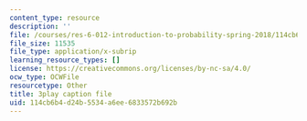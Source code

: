 ```yaml
---
content_type: resource
description: ''
file: /courses/res-6-012-introduction-to-probability-spring-2018/114cb6b4d24b5534a6ee6833572b692b_6UMv4vb4y7c.vtt
file_size: 11535
file_type: application/x-subrip
learning_resource_types: []
license: https://creativecommons.org/licenses/by-nc-sa/4.0/
ocw_type: OCWFile
resourcetype: Other
title: 3play caption file
uid: 114cb6b4-d24b-5534-a6ee-6833572b692b
---
```

